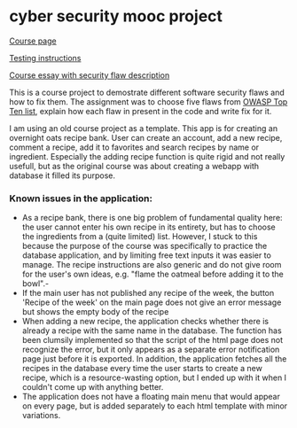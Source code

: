 # cyber security mooc project

[Course page](https://cybersecuritybase.mooc.fi/module-3.1)

[Testing instructions](https://github.com/KatjaKvintus/cybersecuritymoocproject/blob/main/documents/installation.md)

[Course essay with security flaw description](https://github.com/KatjaKvintus/cybersecuritymoocproject/blob/main/documents/course_essay.md)

This is a course project to demostrate different software security flaws and how to fix them. The assignment was to choose five flaws from [OWASP Top Ten list](https://owasp.org/www-project-top-ten/#), explain how each flaw in present in the code and write fix for it.

I am using an old course project as a template. This app is for creating an overnight oats recipe bank. User can create an account, add a new recipe, comment a recipe, add it to favorites and search recipes by name or ingredient. Especially the adding recipe function is quite rigid and not really usefull, but as the original course was about creating a webapp with database it filled its purpose.


### Known issues in the application:

- As a recipe bank, there is one big problem of fundamental quality here: the user cannot enter his own recipe in its entirety, but has to choose the ingredients from a (quite limited) list. However, I stuck to this because the purpose of the course was specifically to practice the database application, and by limiting free text inputs it was easier to manage. The recipe instructions are also generic and do not give room for the user's own ideas, e.g. "flame the oatmeal before adding it to the bowl".- 
- If the main user has not published any recipe of the week, the button 'Recipe of the week' on the main page does not give an error message but shows the empty body of the recipe
- When adding a new recipe, the application checks whether there is already a recipe with the same name in the database. The function has been clumsily implemented so that the script of the html page does not recognize the error, but it only appears as a separate error notification page just before it is exported. In addition, the application fetches all the recipes in the database every time the user starts to create a new recipe, which is a resource-wasting option, but I ended up with it when I couldn't come up with anything better.
- The application does not have a floating main menu that would appear on every page, but is added separately to each html template with minor variations.

